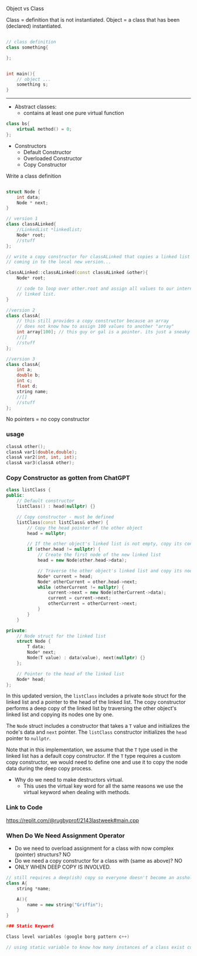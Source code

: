 Object vs Class

Class = definition that is not instantiated. 
Object = a class that has been (declared) instantiated. 

```cpp

// class definition
class something{

};


int main(){
    // object ...
    something s;
}
```


---


- Abstract classes:
  - contains at least one pure virtual function


```cpp
class bs{
    virtual method() = 0;
};
```

- Constructors
  - Default Constructor
  - Overloaded Constructor
  - Copy Constructor

Write a class definition
```cpp

struct Node {
    int data;
    Node * next;
}

// version 1
class classALinked{
    //LinkedList *linkedlist;
    Node* root; 
    //stuff
};

// write a copy constructor for classALinked that copies a linked list from the class
// coming in to the local new version...

classALinked::classALinked(const classALinked &other){
    Node* root;

    // code to loop over other.root and assign all values to our internal
    // linked list. 
}

//version 2
class classA{
    // this still provides a copy constructor because an array
    // does not know how to assign 100 values to another "array"
    int array[100]; // this guy or gal is a pointer. its just a sneaky pointer.
    //[]
    //stuff
};

//version 3
class classA{
    int a;
    double b;
    int c;
    float d;
    string name;
    //[]
    //stuff
};
```

No pointers = no copy constructor


### usage
```cpp
classA other();
classA var1(double,double);
classA var2(int, int, int);
classA var3(classA other);

```

### Copy Constructor as gotten from ChatGPT

```cpp
class listClass {
public:
    // Default constructor
    listClass() : head(nullptr) {}

    // Copy constructor - must be defined
    listClass(const listClass& other) {
        // Copy the head pointer of the other object
        head = nullptr;

        // If the other object's linked list is not empty, copy its contents
        if (other.head != nullptr) {
            // Create the first node of the new linked list
            head = new Node(other.head->data);

            // Traverse the other object's linked list and copy its nodes
            Node* current = head;
            Node* otherCurrent = other.head->next;
            while (otherCurrent != nullptr) {
                current->next = new Node(otherCurrent->data);
                current = current->next;
                otherCurrent = otherCurrent->next;
            }
        }
    }

private:
    // Node struct for the linked list
    struct Node {
        T data;
        Node* next;
        Node(T value) : data(value), next(nullptr) {}
    };

    // Pointer to the head of the linked list
    Node* head;
};
```

In this updated version, the `listClass` includes a private `Node` struct for the linked list and a pointer to the head of the linked list. The copy constructor performs a deep copy of the linked list by traversing the other object's linked list and copying its nodes one by one.

The `Node` struct includes a constructor that takes a `T` value and initializes the node's data and `next` pointer. The `listClass` constructor initializes the `head` pointer to `nullptr`.

Note that in this implementation, we assume that the `T` type used in the linked list has a default copy constructor. If the `T` type requires a custom copy constructor, we would need to define one and use it to copy the node data during the deep copy process.

- Why do we need to make destructors virtual.
  - This uses the virtual key word for all the same reasons we use the virtual keyword when dealing with methods.

### Link to Code
https://replit.com/@rugbyprof/2143lastweek#main.cpp


### When Do We Need Assignment Operator

- Do we need to overload assignment for a class with now complex (pointer) structurs? NO
- Do we need a copy constructor for a class with (same as above)? NO
- ONLY WHEN DEEP COPY IS INVOLVED.

```cpp
// still requires a deep(ish) copy so everyone doesn't become an asshole.
class A{
    string *name;

    A(){
        name = new string("Griffin");
    }
}

### Static Keyword

Class level variables (google borg pattern c++)

// using static variable to know how many instances of a class exist currently
